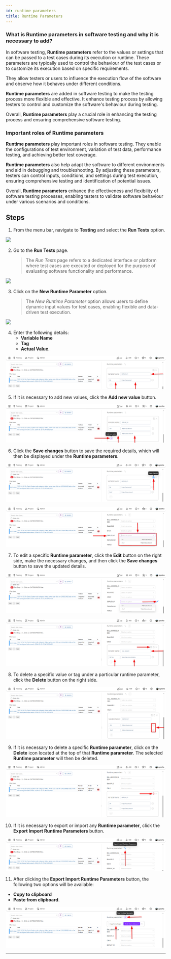 ```yaml
---
id: runtime-parameters
title: Runtime Parameters
---
```


### What is Runtime parameters in software testing and why it is necessary to add?

In software testing, **Runtime parameters** refer to the values or settings that can be passed to a test cases during its execution or runtime. These parameters are typically used to control the behaviour of the test cases or to customize its execution based on specific requirements.  

They allow testers or users to influence the execution flow of the software and observe how it behaves under different conditions.  

**Runtime parameters** are added in software testing to make the testing process more flexible and effective. It enhance testing process by allowing testers to control and customize the software's behaviour during testing.  

Overall, **Runtime parameters** play a crucial role in enhancing the testing process and ensuring comprehensive software testing.  

### Important roles of Runtime parameters

**Runtime parameters** play important roles in software testing. They enable the configurations of test environment, variation of test data, performance testing, and achieving better test coverage.

**Runtime parameters** also help adapt the software to different environments and aid in debugging and troubleshooting. By adjusting these parameters, testers can control inputs, conditions, and settings during test execution, ensuring comprehensive testing and identification of potential issues.

Overall, **Runtime parameters** enhance the effectiveness and flexibility of software testing processes, enabling testers to validate software behaviour under various scenarios and conditions.

## Steps

1. From the menu bar, navigate to **Testing** and select the **Run Tests** option.

![](/img/how-tos/how-to-add-runtime-parameters/test-run.png)

2. Go to the **Run Tests** page.
   > The *Run Tests* page refers to a dedicated interface or platform where test cases are executed or deployed for the purpose of evaluating software functionality and performance.

![](/img/how-tos/how-to-add-runtime-parameters/run-test-pg.png)

3. Click on the **New Runtime Parameter** option. 
   > The *New Runtime Parameter* option allows users to define dynamic input values for test cases, enabling flexible and data-driven test execution.

![](/img/how-tos/how-to-add-runtime-parameters/run-parameter.png)

4. Enter the following details:
   - **Variable Name**
   - **Tag**
   - **Actual Value**.

![](/img/how-tos/how-to-add-runtime-parameters/runtime-details.png)

5. If it is necessary to add new values, click the **Add new value** button.

![](/img/how-tos/how-to-add-runtime-parameters/add-new-value.png)

6. Click the **Save changes** button to save the required details, which will then be displayed under the **Runtime parameters**.

![](/img/how-tos/how-to-add-runtime-parameters/save-runtime.png)

![](/img/how-tos/how-to-add-runtime-parameters/deploy-details.png)

7. To edit a specific **Runtime parameter**, click the **Edit** button on the right side, make the necessary changes, and then click the **Save changes** button to save the updated details.

![](/img/how-tos/how-to-add-runtime-parameters/edit-runtime.png)

![](/img/how-tos/how-to-add-runtime-parameters/updated-runtime.png)
  
8. To delete a specific value or tag under a particular runtime parameter, click the **Delete** button on the right side.

![](/img/how-tos/how-to-add-runtime-parameters/delete-value.png)

9. If it is necessary to delete a specific **Runtime parameter**, click on the **Delete** icon located at the top of that **Runtime parameter**. The selected **Runtime parameter** will then be deleted.
     
![](/img/how-tos/how-to-add-runtime-parameters/delete-runtime.png)

10. If it is necessary to export or import any **Runtime parameter**, click the **Export Import Runtime Parameters** button.

![](/img/how-tos/how-to-add-runtime-parameters/export-runtime.png)

11. After clicking the **Export Import Runtime Parameters** button, the following two options will be available:
- **Copy to clipboard**
- **Paste from clipboard**.

![](/img/how-tos/how-to-add-runtime-parameters/copy-runtime.png)

---
